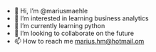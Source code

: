 - 👋 Hi, I’m @mariusmaehle
- 👀 I’m interested in learning business analytics
- 🌱 I’m currently learning python
- 💞️ I’m looking to collaborate on the future
- 📫 How to reach me marius.hm@hotmail.om

<!---
mariusmaehle/mariusmaehle is a ✨ special ✨ repository because its `README.md` (this file) appears on your GitHub profile.
You can click the Preview link to take a look at your changes.
--->
